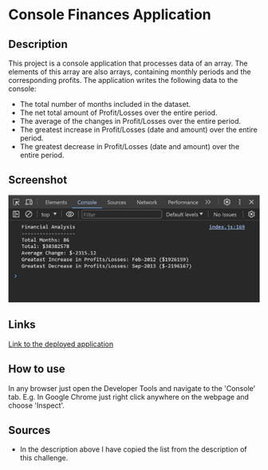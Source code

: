 # Console Finances Application

## Description
This project is a console application that processes data of an array. The elements of this array are also arrays, containing monthly periods and the corresponding profits. The application writes the following data to the console:
- The total number of months included in the dataset.
- The net total amount of Profit/Losses over the entire period.
- The average of the changes in Profit/Losses over the entire period.
- The greatest increase in Profit/Losses (date and amount) over the entire period.
- The greatest decrease in Profit/Losses (date and amount) over the entire period.

## Screenshot
![Screenshot of the deployed website](./images/screenshot.png)

## Links
[Link to the deployed application](https://nyitrai87.github.io/console-finances/)

## How to use
In any browser just open the Developer Tools and navigate to the 'Console' tab. E.g. In Google Chrome just right click anywhere on the webpage and choose 'Inspect'.

## Sources
- In the description above I have copied the list from the description of this challenge.